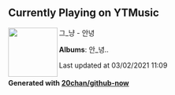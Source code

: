 ## Currently Playing on YTMusic

[<img align="left" width="100" src="https://lh3.googleusercontent.com/dwlPxZVyQqDSu5rDLvtlBGp0-1WF-DLxbGUWjgc_RSD-5U5Y7nGFVFAGsHbQguMIElaU5yNQVU_ZOs4">](https://music.youtube.com/watch?v=jPbrVlxwBTo)

그_냥 - 안녕

**Albums**: 안_녕..

Last updated at 03/02/2021 11:09

#### Generated with [20chan/github-now](https://github.com/20chan/github-now)


<!--
**20chan/20chan** is a ✨ _special_ ✨ repository because its `README.md` (this file) appears on your GitHub profile.

Here are some ideas to get you started:

- 🔭 I’m currently working on ...
- 🌱 I’m currently learning ...
- 👯 I’m looking to collaborate on ...
- 🤔 I’m looking for help with ...
- 💬 Ask me about ...
- 📫 How to reach me: ...
- 😄 Pronouns: ...
- ⚡ Fun fact: ...
-->
